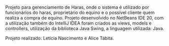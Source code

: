 Projeto para gerenciamento de Haras, onde o sistema é utilizado por funcionários do haras, proprietário do equino e o possível cliente quem realiza a compra de equino.
Projeto desenvolvido no NetBeans IDE 20, com a utilização também do IntelliJ IDEA foram criados as views, models e controllers, utilização da biblioteca 
Java Swing, a linguagem utilizada: Java.



Projeto realizado: Letícia Nascimento e Alice Tábita.
